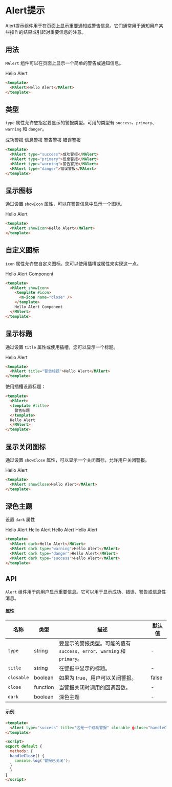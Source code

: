 # Alert提示

Alert提示组件用于在页面上显示重要通知或警告信息。它们通常用于通知用户某些操作的结果或引起对重要信息的注意。

## 用法

`MAlert` 组件可以在页面上显示一个简单的警告或通知信息。

<MAlert>Hello Alert</MAlert>

```html
<template>
  <MAlert>Hello Alert</MAlert>
</template>
```

## 类型

`type` 属性允许您指定要显示的警报类型。可用的类型有 `success`、`primary`、`warning` 和 `danger`。

<MAlert type="success">成功警报</MAlert>
<MAlert type="primary">信息警报</MAlert>
<MAlert type="warning">警告警报</MAlert>
<MAlert type="danger">错误警报</MAlert>

```html
<template>
  <MAlert type="success">成功警报</MAlert>
  <MAlert type="primary">信息警报</MAlert>
  <MAlert type="warning">警告警报</MAlert>
  <MAlert type="danger">错误警报</MAlert>
</template>
```

## 显示图标

通过设置 `showIcon` 属性，可以在警告信息中显示一个图标。

<MAlert showIcon>Hello Alert</MAlert>

```html
<template>
  <MAlert showIcon>Hello Alert</MAlert>
</template>
```

## 自定义图标

`icon` 属性允许您自定义图标。您可以使用插槽或属性来实现这一点。

<MAlert showIcon>
  <template #icon>
    <m-icon name="close" />
  </template>
  Hello Alert Component
</MAlert>

```html
<template>
  <MAlert showIcon>
    <template #icon>
      <m-icon name="close" />
    </template>
    Hello Alert Component
  </MAlert>
</template>
```

## 显示标题

通过设置 `title` 属性或使用插槽，您可以显示一个标题。

<MAlert title="警告标题">Hello Alert</MAlert>

```html
<template>
  <MAlert title="警告标题">Hello Alert</MAlert>
</template>
```

使用插槽设置标题：

```html
<template>
  <MAlert>
  <template #title>
    警告标题
  </template>
  Hello Alert
  </MAlert>
</template>
```

## 显示关闭图标

通过设置 `showClose` 属性，可以显示一个关闭图标，允许用户关闭警报。

<MAlert showClose>Hello Alert</MAlert>

```html
<template>
  <MAlert showClose>Hello Alert</MAlert>
</template>
```

## 深色主题

设置 `dark` 属性

<MAlert dark>Hello Alert</MAlert>
<MAlert dark type="warning">Hello Alert</MAlert>
<MAlert dark type="danger">Hello Alert</MAlert>
<MAlert dark type="success">Hello Alert</MAlert>

```html
<template>
  <MAlert dark>Hello Alert</MAlert>
  <MAlert dark type="warning">Hello Alert</MAlert>
  <MAlert dark type="danger">Hello Alert</MAlert>
  <MAlert dark type="success">Hello Alert</MAlert>
</template>
```

## API

`Alert` 组件用于向用户显示重要信息。它可以用于显示成功、错误、警告或信息性消息。

#### 属性

| 名称     | 类型     | 描述                                              | 默认值 |
|----------|----------|---------------------------------------------------|--------|
| `type`   | string   | 要显示的警报类型。可能的值有 `success`、`error`、`warning` 和 `primary`。 | -      |
| `title`  | string   | 在警报中显示的标题。                              | -      |
| `closable`| boolean | 如果为 true，用户可以关闭警报。                   | false  |
| `close`  | function | 当警报关闭时调用的回调函数。                      | -      |
| `dark` | boolean | 深色主题 | - |

#### 示例

```html
<template>
  <Alert type="success" title="这是一个成功警报" closable @close="handleClose" />
</template>

<script>
export default {
  methods: {
  handleClose() {
    console.log('警报已关闭');
  }
  }
}
</script>
```
